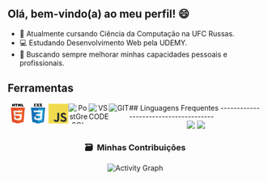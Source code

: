 ## Olá, bem-vindo(a) ao meu perfil! 😄

- :brain: Atualmente cursando Ciência da Computação na UFC Russas.
- :computer: Estudando Desenvolvimento Web pela UDEMY.
- :dart: Buscando sempre melhorar minhas capacidades pessoais e profissionais.


## Ferramentas 
<div align="center">
 <img src="https://raw.githubusercontent.com/devicons/devicon/master/icons/html5/html5-original-wordmark.svg" alt="HTML5" title="HTML5" style="max-width: 100%;" width="40" height="40" align = "left">
  
<img src="https://raw.githubusercontent.com/devicons/devicon/master/icons/css3/css3-original-wordmark.svg" alt="CSS3" title="CSS3" style="max-width: 100%;" width="40" height="40" align = "left">

<img src="https://raw.githubusercontent.com/devicons/devicon/master/icons/javascript/javascript-original.svg" alt="JavaScript" title="JavaScript" style="max-width: 100%;" width="40" height="40" align = "left">
 
<img src="https://cdn.jsdelivr.net/gh/devicons/devicon/icons/postgresql/postgresql-original.svg" alt="PostGreSQL" title="PostGreSQL" style="max-width: 100%;" width="40" height="40" align = "left">
 
<img src="https://cdn.jsdelivr.net/gh/devicons/devicon/icons/vscode/vscode-original.svg" alt="VSCODE" title="VSCODE" style="max-width: 100%;" width="40" height="40" align = "left">
 
<img src="https://cdn.jsdelivr.net/gh/devicons/devicon/icons/git/git-original.svg" alt="GIT" title="GIT" style="max-width: 100%;" width="40" height="40" align = "left">

</div>

<div>
## Linguagens Frequentes
--------------------------------------
</div>
<div align="center">

<img src="https://github-profile-summary-cards.vercel.app/api/cards/repos-per-language?username=Paulo-gsilva&theme=github_dark" />
<img src="https://github-profile-summary-cards.vercel.app/api/cards/most-commit-language?username=Paulo-gsilva&theme=github_dark" />

<h3> 🗃&nbsp; Minhas Contribuições </h3>

![Activity Graph](https://activity-graph.herokuapp.com/graph?username=Paulo-gsilva&theme=github)
 
 <!--- https://github-profile-summary-cards.vercel.app/demo.html [Site para ver os temas do Profile Summary]--->

</div>
